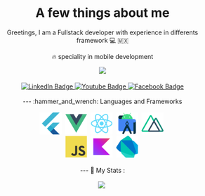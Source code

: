 <body >
    <div id="header" align="center" >
      <h1>A few things about me</h1>
        <p>Greetings, I am a Fullstack developer with experience in differents framework 💻 🇲🇽 </p>
          <p> 🔥 speciality in mobile development</p>
      <div>
        <img src="https://media.giphy.com/media/E89xxATM4iZoPdr6Tb/giphy.gif" width="300"/>
      </div>
      <br>
      <div id="badges">
        <a href="https://www.linkedin.com/in/mario-andres-tejada-morales-bb9827231/" target="_blank">
          <img src="https://img.shields.io/badge/LinkedIn-blue?style=for-the-badge&logo=linkedin&logoColor=white" alt="LinkedIn Badge"/>
        </a>
        <a href="https://www.youtube.com/user/axeleator1" target="_blank">
          <img src="https://img.shields.io/badge/YouTube-red?style=for-the-badge&logo=youtube&logoColor=white" alt="Youtube Badge"/>
        </a>
        <a href="https://www.facebook.com/axel.broos/" target="_blank">
          <img src="https://img.shields.io/badge/Facebook-1877F2?style=for-the-badge&logo=facebook&logoColor=white" alt="Facebook Badge"/>
        </a>
     </div>
    </div>
     <br>
     <div align="center">
      ---
       :hammer_and_wrench: Languages and Frameworks  
     </div>
      <br>
      <div align="center">
        <img src="https://github.com/devicons/devicon/blob/master/icons/flutter/flutter-original.svg" width="50"/>&nbsp;
        <img src="https://github.com/devicons/devicon/blob/master/icons/vuejs/vuejs-original.svg" width="50"/>&nbsp;
        <img src="https://github.com/devicons/devicon/blob/master/icons/react/react-original.svg" width="50"/>&nbsp;
        <img src="https://github.com/devicons/devicon/blob/master/icons/androidstudio/androidstudio-original.svg" width="50"/>&nbsp;
        <img src="https://github.com/devicons/devicon/blob/master/icons/nuxtjs/nuxtjs-original.svg" width="50"/>&nbsp;
        <br>
        <img src="https://github.com/devicons/devicon/blob/master/icons/javascript/javascript-original.svg" width="50"/>&nbsp;
        <img src="https://github.com/devicons/devicon/blob/master/icons/kotlin/kotlin-original.svg" width="50"/>&nbsp;
        <img src="https://github.com/devicons/devicon/blob/master/icons/dart/dart-original.svg" width="50"/>&nbsp;
      </div>
      <br>
      <div  align="center">
        ---
         🥇 My Stats :
      </div>
     <br>
     <div  align="center">
       <img src="http://github-readme-streak-stats.herokuapp.com?user=axeleatorss3&theme=dark&background=000000">&nbsp;
     </div>
    <br>
</body>


